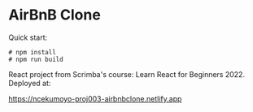 # AirBnB Clone

Quick start:

```
# npm install
# npm run build
````


React project from Scrimba's course: Learn React for Beginners 2022. Deployed at:



https://ncekumoyo-proj003-airbnbclone.netlify.app


